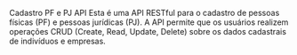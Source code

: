 Cadastro PF e PJ API
Esta é uma API RESTful para o cadastro de pessoas físicas (PF) e pessoas jurídicas (PJ). A API permite que os usuários realizem operações CRUD (Create, Read, Update, Delete) sobre os dados cadastrais de indivíduos e empresas.
